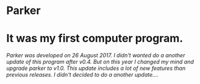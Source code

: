 # Parker

# It was my first computer program.

*Parker was developed on 26 August 2017.
I didn't wanted do a another update of this program after v0.4.
But on this year I changed my mind and upgrade parker to v1.0.
This update includes a lot of new features than previous releases.
I didn't decided to do a another update....*
